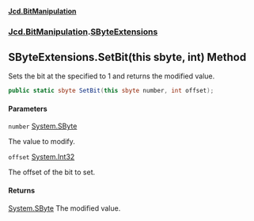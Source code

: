 #### [Jcd.BitManipulation](index.md 'index')

### [Jcd.BitManipulation](Jcd.BitManipulation.md 'Jcd.BitManipulation').[SByteExtensions](Jcd.BitManipulation.SByteExtensions.md 'Jcd.BitManipulation.SByteExtensions')

## SByteExtensions.SetBit(this sbyte, int) Method

Sets the bit at the specified to 1 and returns the modified value.

```csharp
public static sbyte SetBit(this sbyte number, int offset);
```

#### Parameters

<a name='Jcd.BitManipulation.SByteExtensions.SetBit(thissbyte,int).number'></a>

`number` [System.SByte](https://docs.microsoft.com/en-us/dotnet/api/System.SByte 'System.SByte')

The value to modify.

<a name='Jcd.BitManipulation.SByteExtensions.SetBit(thissbyte,int).offset'></a>

`offset` [System.Int32](https://docs.microsoft.com/en-us/dotnet/api/System.Int32 'System.Int32')

The offset of the bit to set.

#### Returns

[System.SByte](https://docs.microsoft.com/en-us/dotnet/api/System.SByte 'System.SByte')
The modified value.